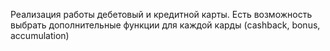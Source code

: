 Реализация работы дебетовый и кредитной карты.
Есть возможность выбрать дополнительные функции для каждой карды (cashback, bonus, accumulation)
